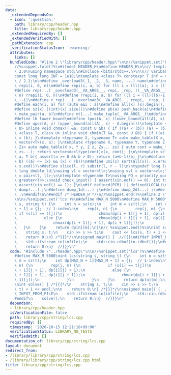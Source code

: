 ```yaml
---
data:
  _extendedDependsOn:
  - icon: ':question:'
    path: library/cpp/header.hpp
    title: library/cpp/header.hpp
  _extendedRequiredBy: []
  _extendedVerifiedWith: []
  _pathExtension: cpp
  _verificationStatusIcon: ':warning:'
  attributes:
    links: []
  bundledCode: "#line 2 \"library/cpp/header.hpp\"\n\n//%snippet.set('header')%\n\
    //%snippet.fold()%\n#ifndef HEADER_H\n#define HEADER_H\n\n// template version\
    \ 2.0\nusing namespace std;\n#include <bits/stdc++.h>\n\n// varibable settings\n\
    const long long INF = 1e18;\ntemplate <class T> constexpr T inf = numeric_limits<T>::max()\
    \ / 2.1;\n\n#define _overload3(_1, _2, _3, name, ...) name\n#define _rep(i, n)\
    \ repi(i, 0, n)\n#define repi(i, a, b) for (ll i = (ll)(a); i < (ll)(b); ++i)\n\
    #define rep(...) _overload3(__VA_ARGS__, repi, _rep, )(__VA_ARGS__)\n#define _rrep(i,\
    \ n) rrepi(i, 0, n)\n#define rrepi(i, a, b) for (ll i = (ll)((b)-1); i >= (ll)(a);\
    \ --i)\n#define r_rep(...) _overload3(__VA_ARGS__, rrepi, _rrep, )(__VA_ARGS__)\n\
    #define each(i, a) for (auto &&i : a)\n#define all(x) (x).begin(), (x).end()\n\
    #define sz(x) ((int)(x).size())\n#define pb(a) push_back(a)\n#define mp(a, b)\
    \ make_pair(a, b)\n#define mt(...) make_tuple(__VA_ARGS__)\n#define ub upper_bound\n\
    #define lb lower_bound\n#define lpos(A, x) (lower_bound(all(A), x) - A.begin())\n\
    #define upos(A, x) (upper_bound(all(A), x) - A.begin())\ntemplate <class T, class\
    \ U> inline void chmax(T &a, const U &b) { if ((a) < (b)) (a) = (b); }\ntemplate\
    \ <class T, class U> inline void chmin(T &a, const U &b) { if ((a) > (b)) (a)\
    \ = (b); }\ntemplate <typename X, typename T> auto make_table(X x, T a) { return\
    \ vector<T>(x, a); }\ntemplate <typename X, typename Y, typename Z, typename...\
    \ Zs> auto make_table(X x, Y y, Z z, Zs... zs) { auto cont = make_table(y, z,\
    \ zs...); return vector<decltype(cont)>(x, cont); }\n\ntemplate <class T> T cdiv(T\
    \ a, T b){ assert(a >= 0 && b > 0); return (a+b-1)/b; }\n\n#define is_in(x, a,\
    \ b) ((a) <= (x) && (x) < (b))\n#define uni(x) sort(all(x)); x.erase(unique(all(x)),\
    \ x.end())\n#define slice(l, r) substr(l, r - l)\n\ntypedef long long ll;\ntypedef\
    \ long double ld;\nusing vl = vector<ll>;\nusing vvl = vector<vl>;\nusing pll\
    \ = pair<ll, ll>;\n\ntemplate <typename T>\nusing PQ = priority_queue<T, vector<T>,\
    \ greater<T>>;\nvoid check_input() { assert(cin.eof() == 0); int tmp; cin >> tmp;\
    \ assert(cin.eof() == 1); }\n\n#if defined(PCM) || defined(LOCAL)\n#else\n#define\
    \ dump(...) ;\n#define dump_1d(...) ;\n#define dump_2d(...) ;\n#define cerrendl\
    \ ;\n#endif\n\n#endif /* HEADER_H */\n//%snippet.end()%\n#line 2 \"library/cpp/string/lcs.cpp\"\
    \n\n//%snippet.set('lcs')%\n#define MAX_N 5000\n#define MAX_M 5000\nint lcs(string\
    \ s, string t) {\n    int n = sz(s);\n    int m = sz(t);\n    int dp[MAX_N + 1][MAX_M\
    \ + 1] = {};  // 1-index\n\n    rep(i, n) {\n        rep(j, m) {\n           \
    \ if (s[i] == t[j])\n                chmax(dp[i + 1][j + 1], dp[i][j] + 1);\n\
    \            else {\n                chmax(dp[i + 1][j + 1], dp[i][j + 1]);\n\
    \                chmax(dp[i + 1][j + 1], dp[i + 1][j]);\n            }\n     \
    \   }\n    }\n    return dp[n][m];\n}\n// %snippet.end()%\n\nint solve() { /*{{{*/\n\
    \    string s, t;\n    cin >> s >> t;\n    cout << lcs(s, t) + 1 << endl;\n\n\
    \    return 0;\n} /*}}}*/\n\nsigned main() {  //{{{\n#ifdef INPUT_FROM_FILE\n\
    \    std::ifstream in(infile);\n    std::cin.rdbuf(in.rdbuf());\n#endif\n    solve();\n\
    \    return 0;\n}  //}}}\n"
  code: "#include \"../header.hpp\"\n\n//%snippet.set('lcs')%\n#define MAX_N 5000\n\
    #define MAX_M 5000\nint lcs(string s, string t) {\n    int n = sz(s);\n    int\
    \ m = sz(t);\n    int dp[MAX_N + 1][MAX_M + 1] = {};  // 1-index\n\n    rep(i,\
    \ n) {\n        rep(j, m) {\n            if (s[i] == t[j])\n                chmax(dp[i\
    \ + 1][j + 1], dp[i][j] + 1);\n            else {\n                chmax(dp[i\
    \ + 1][j + 1], dp[i][j + 1]);\n                chmax(dp[i + 1][j + 1], dp[i +\
    \ 1][j]);\n            }\n        }\n    }\n    return dp[n][m];\n}\n// %snippet.end()%\n\
    \nint solve() { /*{{{*/\n    string s, t;\n    cin >> s >> t;\n    cout << lcs(s,\
    \ t) + 1 << endl;\n\n    return 0;\n} /*}}}*/\n\nsigned main() {  //{{{\n#ifdef\
    \ INPUT_FROM_FILE\n    std::ifstream in(infile);\n    std::cin.rdbuf(in.rdbuf());\n\
    #endif\n    solve();\n    return 0;\n}  //}}}\n"
  dependsOn:
  - library/cpp/header.hpp
  isVerificationFile: false
  path: library/cpp/string/lcs.cpp
  requiredBy: []
  timestamp: '2020-10-15 12:21:18+09:00'
  verificationStatus: LIBRARY_NO_TESTS
  verifiedWith: []
documentation_of: library/cpp/string/lcs.cpp
layout: document
redirect_from:
- /library/library/cpp/string/lcs.cpp
- /library/library/cpp/string/lcs.cpp.html
title: library/cpp/string/lcs.cpp
---
```

